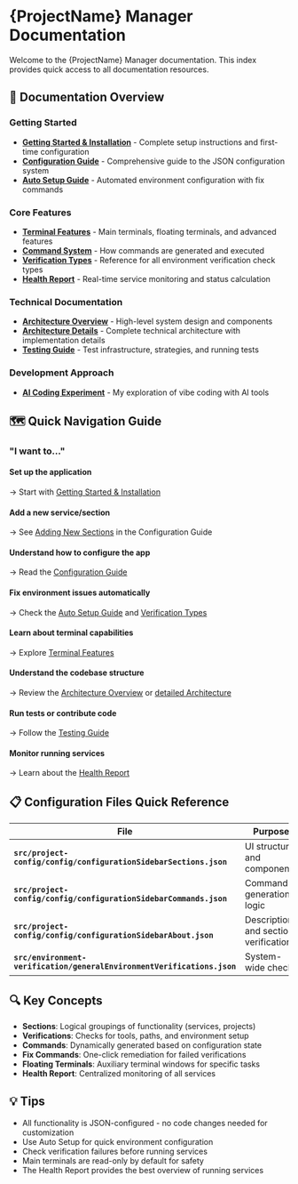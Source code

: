  # {ProjectName} Manager Documentation

Welcome to the {ProjectName} Manager documentation. This index provides quick access to all documentation resources.

## 📖 Documentation Overview

### Getting Started
- **[Getting Started & Installation](getting-started.md)** - Complete setup instructions and first-time configuration
- **[Configuration Guide](configuration-guide.md)** - Comprehensive guide to the JSON configuration system
- **[Auto Setup Guide](auto-setup-guide.md)** - Automated environment configuration with fix commands

### Core Features
- **[Terminal Features](terminal-features.md)** - Main terminals, floating terminals, and advanced features
- **[Command System](command-system.md)** - How commands are generated and executed
- **[Verification Types](verification-types.md)** - Reference for all environment verification check types
- **[Health Report](health-report.md)** - Real-time service monitoring and status calculation

### Technical Documentation
- **[Architecture Overview](architecture-overview.md)** - High-level system design and components
- **[Architecture Details](architecture-details.md)** - Complete technical architecture with implementation details
- **[Testing Guide](testing-guide.md)** - Test infrastructure, strategies, and running tests

### Development Approach
- **[AI Coding Experiment](llm-experiments.md)** - My exploration of vibe coding with AI tools

## 🗺️ Quick Navigation Guide

### "I want to..."

#### Set up the application
→ Start with [Getting Started & Installation](getting-started.md)

#### Add a new service/section
→ See [Adding New Sections](configuration-guide.md#adding-new-sections) in the Configuration Guide

#### Understand how to configure the app
→ Read the [Configuration Guide](configuration-guide.md)

#### Fix environment issues automatically
→ Check the [Auto Setup Guide](auto-setup-guide.md) and [Verification Types](verification-types.md#auto-fix-commands)

#### Learn about terminal capabilities
→ Explore [Terminal Features](terminal-features.md)

#### Understand the codebase structure
→ Review the [Architecture Overview](architecture-overview.md) or [detailed Architecture](architecture-details.md)

#### Run tests or contribute code
→ Follow the [Testing Guide](testing-guide.md)

#### Monitor running services
→ Learn about the [Health Report](health-report.md)

## 📋 Configuration Files Quick Reference

| File | Purpose |
|------|---------|
| **`src/project-config/config/configurationSidebarSections.json`** | UI structure and components |
| **`src/project-config/config/configurationSidebarCommands.json`** | Command generation logic |
| **`src/project-config/config/configurationSidebarAbout.json`** | Descriptions and section verifications |
| **`src/environment-verification/generalEnvironmentVerifications.json`** | System-wide checks |

## 🔍 Key Concepts

- **Sections**: Logical groupings of functionality (services, projects)
- **Verifications**: Checks for tools, paths, and environment setup
- **Commands**: Dynamically generated based on configuration state
- **Fix Commands**: One-click remediation for failed verifications
- **Floating Terminals**: Auxiliary terminal windows for specific tasks
- **Health Report**: Centralized monitoring of all services

## 💡 Tips

- All functionality is JSON-configured - no code changes needed for customization
- Use Auto Setup for quick environment configuration
- Check verification failures before running services
- Main terminals are read-only by default for safety
- The Health Report provides the best overview of running services 